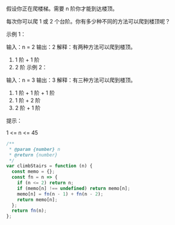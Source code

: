 <!-- @format -->

###

假设你正在爬楼梯。需要 n 阶你才能到达楼顶。

每次你可以爬 1 或 2 个台阶。你有多少种不同的方法可以爬到楼顶呢？

示例 1：

输入：n = 2
输出：2
解释：有两种方法可以爬到楼顶。

1. 1 阶 + 1 阶
2. 2 阶
   示例 2：

输入：n = 3
输出：3
解释：有三种方法可以爬到楼顶。

1. 1 阶 + 1 阶 + 1 阶
2. 1 阶 + 2 阶
3. 2 阶 + 1 阶

提示：

1 <= n <= 45

```js
/**
 * @param {number} n
 * @return {number}
 */
var climbStairs = function (n) {
  const memo = {};
  const fn = n => {
    if (n <= 2) return n;
    if (memo[n] !== undefined) return memo[n];
    memo[n] = fn(n - 1) + fn(n - 2);
    return memo[n];
  };
  return fn(n);
};
```

